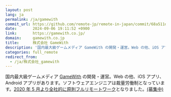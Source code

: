 ```yaml
---
layout: post
lang: ja
permalink: /ja/gamewith
commit_url: https://github.com/remote-jp/remote-in-japan/commit/68a511dd08061fac8a0a9cfdbac130bff787ee2b
date:       2024-09-06 19:11:52 +0900
link:       https://gamewith.co.jp/
domain:     gamewith.co.jp
title:      株式会社 GameWith
description: '国内最大級ゲームメディア GameWith の開発・運営。Web の他、iOS アプリ、Android アプリがあります。ソフトウェアエンジニアは裁量労働制となっています。2020 年 5 月より全社的に原則フルリモートワークとなりました。(募集中)'
categories: full_remote
redirect_from:
  - /ja/株式会社_gamewith
---
```


<p>国内最大級ゲームメディア <a href="https://gamewith.jp/">GameWith</a> の開発・運営。Web の他、iOS アプリ、Android アプリがあります。ソフトウェアエンジニアは裁量労働制となっています。<a href="https://gamewith.co.jp/posts/QQt5Mnba">2020 年 5 月より全社的に原則フルリモートワーク</a>となりました。<a href="https://www.wantedly.com/companies/gamewith/projects">(募集中)</a></p>
